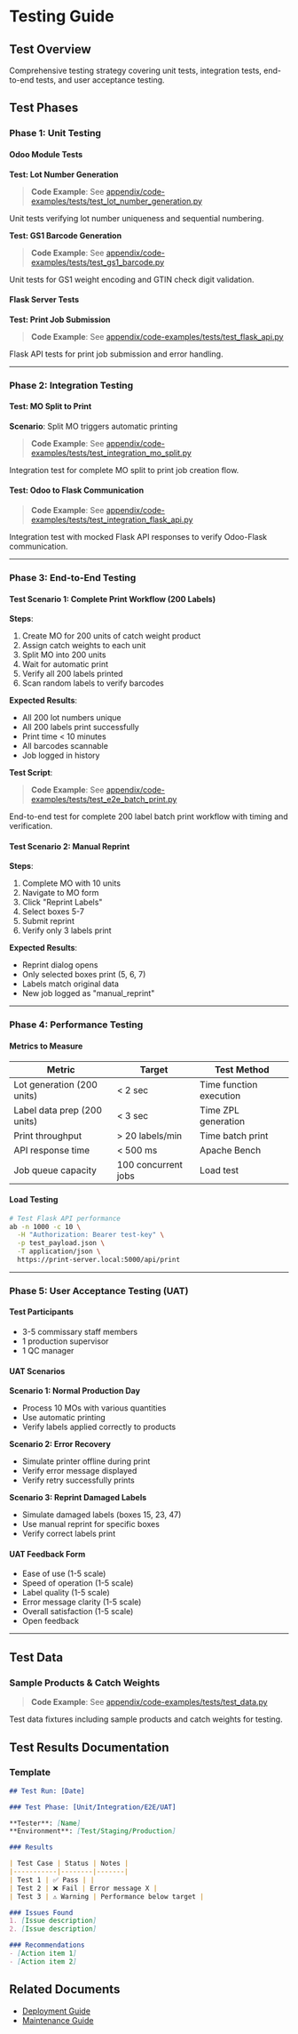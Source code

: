 # Testing Guide

## Test Overview

Comprehensive testing strategy covering unit tests, integration tests, end-to-end tests, and user acceptance testing.

## Test Phases

### Phase 1: Unit Testing

#### Odoo Module Tests

**Test: Lot Number Generation**

> **Code Example**: See [appendix/code-examples/tests/test_lot_number_generation.py](../../../appendix/code-examples/tests/test_lot_number_generation.py)

Unit tests verifying lot number uniqueness and sequential numbering.

**Test: GS1 Barcode Generation**

> **Code Example**: See [appendix/code-examples/tests/test_gs1_barcode.py](../../../appendix/code-examples/tests/test_gs1_barcode.py)

Unit tests for GS1 weight encoding and GTIN check digit validation.

#### Flask Server Tests

**Test: Print Job Submission**

> **Code Example**: See [appendix/code-examples/tests/test_flask_api.py](../../../appendix/code-examples/tests/test_flask_api.py)

Flask API tests for print job submission and error handling.

---

### Phase 2: Integration Testing

#### Test: MO Split to Print

**Scenario**: Split MO triggers automatic printing

> **Code Example**: See [appendix/code-examples/tests/test_integration_mo_split.py](../../../appendix/code-examples/tests/test_integration_mo_split.py)

Integration test for complete MO split to print job creation flow.

#### Test: Odoo to Flask Communication

> **Code Example**: See [appendix/code-examples/tests/test_integration_flask_api.py](../../../appendix/code-examples/tests/test_integration_flask_api.py)

Integration test with mocked Flask API responses to verify Odoo-Flask communication.

---

### Phase 3: End-to-End Testing

#### Test Scenario 1: Complete Print Workflow (200 Labels)

**Steps**:
1. Create MO for 200 units of catch weight product
2. Assign catch weights to each unit
3. Split MO into 200 units
4. Wait for automatic print
5. Verify all 200 labels printed
6. Scan random labels to verify barcodes

**Expected Results**:
- All 200 lot numbers unique
- All 200 labels print successfully
- Print time < 10 minutes
- All barcodes scannable
- Job logged in history

**Test Script**:

> **Code Example**: See [appendix/code-examples/tests/test_e2e_batch_print.py](../../../appendix/code-examples/tests/test_e2e_batch_print.py)

End-to-end test for complete 200 label batch print workflow with timing and verification.

#### Test Scenario 2: Manual Reprint

**Steps**:
1. Complete MO with 10 units
2. Navigate to MO form
3. Click "Reprint Labels"
4. Select boxes 5-7
5. Submit reprint
6. Verify only 3 labels print

**Expected Results**:
- Reprint dialog opens
- Only selected boxes print (5, 6, 7)
- Labels match original data
- New job logged as "manual_reprint"

---

### Phase 4: Performance Testing

#### Metrics to Measure

| Metric | Target | Test Method |
|--------|--------|-------------|
| Lot generation (200 units) | < 2 sec | Time function execution |
| Label data prep (200 units) | < 3 sec | Time ZPL generation |
| Print throughput | > 20 labels/min | Time batch print |
| API response time | < 500 ms | Apache Bench |
| Job queue capacity | 100 concurrent jobs | Load test |

#### Load Testing

```bash
# Test Flask API performance
ab -n 1000 -c 10 \
  -H "Authorization: Bearer test-key" \
  -p test_payload.json \
  -T application/json \
  https://print-server.local:5000/api/print
```

---

### Phase 5: User Acceptance Testing (UAT)

#### Test Participants
- 3-5 commissary staff members
- 1 production supervisor
- 1 QC manager

#### UAT Scenarios

**Scenario 1: Normal Production Day**
- Process 10 MOs with various quantities
- Use automatic printing
- Verify labels applied correctly to products

**Scenario 2: Error Recovery**
- Simulate printer offline during print
- Verify error message displayed
- Verify retry successfully prints

**Scenario 3: Reprint Damaged Labels**
- Simulate damaged labels (boxes 15, 23, 47)
- Use manual reprint for specific boxes
- Verify correct labels print

#### UAT Feedback Form

- Ease of use (1-5 scale)
- Speed of operation (1-5 scale)
- Label quality (1-5 scale)
- Error message clarity (1-5 scale)
- Overall satisfaction (1-5 scale)
- Open feedback

---

## Test Data

### Sample Products & Catch Weights

> **Code Example**: See [appendix/code-examples/tests/test_data.py](../../../appendix/code-examples/tests/test_data.py)

Test data fixtures including sample products and catch weights for testing.

## Test Results Documentation

### Template

```markdown
## Test Run: [Date]

### Test Phase: [Unit/Integration/E2E/UAT]

**Tester**: [Name]
**Environment**: [Test/Staging/Production]

### Results

| Test Case | Status | Notes |
|-----------|--------|-------|
| Test 1 | ✅ Pass | |
| Test 2 | ❌ Fail | Error message X |
| Test 3 | ⚠️ Warning | Performance below target |

### Issues Found
1. [Issue description]
2. [Issue description]

### Recommendations
- [Action item 1]
- [Action item 2]
```

## Related Documents
- [Deployment Guide](deployment.md)
- [Maintenance Guide](maintenance.md)